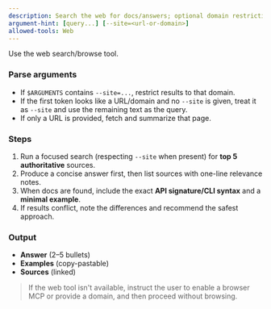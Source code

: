 ```yaml
---
description: Search the web for docs/answers; optional domain restriction
argument-hint: [query...] [--site=<url-or-domain>]
allowed-tools: Web
---
```


Use the web search/browse tool.

### Parse arguments
- If `$ARGUMENTS` contains `--site=...`, restrict results to that domain.
- If the first token looks like a URL/domain and no `--site` is given, treat it as `--site` and use the remaining text as the query.
- If only a URL is provided, fetch and summarize that page.

### Steps
1) Run a focused search (respecting `--site` when present) for **top 5 authoritative** sources.
2) Produce a concise answer first, then list sources with one-line relevance notes.
3) When docs are found, include the exact **API signature/CLI syntax** and a **minimal example**.
4) If results conflict, note the differences and recommend the safest approach.

### Output
- **Answer** (2–5 bullets)
- **Examples** (copy-pastable)
- **Sources** (linked)

> If the web tool isn't available, instruct the user to enable a browser MCP or provide a domain, and then proceed without browsing.